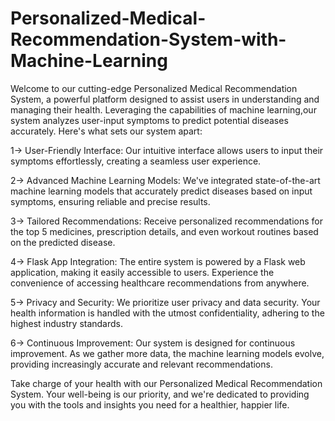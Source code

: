 # Personalized-Medical-Recommendation-System-with-Machine-Learning

Welcome to our cutting-edge Personalized Medical Recommendation System, 
a powerful platform designed to assist users in understanding and managing their health. 
Leveraging the capabilities of machine learning,our system analyzes user-input symptoms to predict potential diseases accurately.
Here's what sets our system apart:

1-> User-Friendly Interface: Our intuitive interface allows users to input their symptoms effortlessly, creating a seamless user experience.

2-> Advanced Machine Learning Models: We've integrated state-of-the-art machine learning models that accurately predict diseases based on input symptoms, ensuring reliable and precise results.

3-> Tailored Recommendations: Receive personalized recommendations for the top 5 medicines, prescription details, and even workout routines based on the predicted disease.

4-> Flask App Integration: The entire system is powered by a Flask web application, making it easily accessible to users. Experience the convenience of accessing healthcare recommendations from anywhere.

5-> Privacy and Security: We prioritize user privacy and data security. Your health information is handled with the utmost confidentiality, adhering to the highest industry standards.

6-> Continuous Improvement: Our system is designed for continuous improvement. As we gather more data, the machine learning models evolve, providing increasingly accurate and relevant recommendations.

Take charge of your health with our Personalized Medical Recommendation System. Your well-being is our priority, and we're dedicated to providing you with the tools and insights you need for a healthier, happier life.
